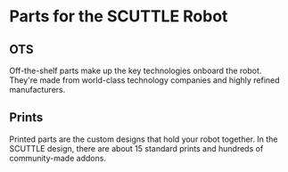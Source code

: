 # Parts for the SCUTTLE Robot

## OTS
Off-the-shelf parts make up the key technologies onboard the robot.  They're made from world-class technology companies and highly refined manufacturers.

## Prints

Printed parts are the custom designs that hold your robot together.  In the SCUTTLE design, there are about 15 standard prints and hundreds of community-made addons.
